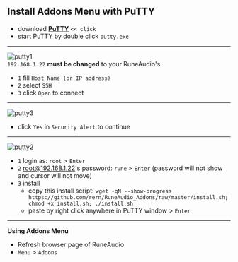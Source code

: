 Install Addons Menu with PuTTY
---

- download [**PuTTY**](https://the.earth.li/~sgtatham/putty/latest/w32/putty.exe) `<< click`
- start PuTTY by double click `putty.exe`
---
![putty1](https://github.com/rern/RuneAudio/blob/master/Addons_install/putty01.png)  
`192.168.1.22` **must be changed** to your RuneAudio's
- `1` fill `Host Name (or IP address)`
- `2` select `SSH`
- `3` click `Open` to connect
---
![putty3](https://github.com/rern/RuneAudio/blob/master/Addons_install/putty03.png)
- click `Yes` in `Security Alert` to continue
---
![putty2](https://github.com/rern/RuneAudio/blob/master/Addons_install/putty02.png)  
- `1` login as: `root` > `Enter`
- `2` root@192.168.1.22's password: `rune` > `Enter` (password will not show and cursor will not move)
- `3` install
  - copy this install script: `wget -qN --show-progress https://github.com/rern/RuneAudio_Addons/raw/master/install.sh; chmod +x install.sh; ./install.sh`
  - paste by right click anywhere in PuTTY window > `Enter`
---
**Using Addons Menu**  
- Refresh browser page of RuneAudio
- `Menu` > `Addons`
